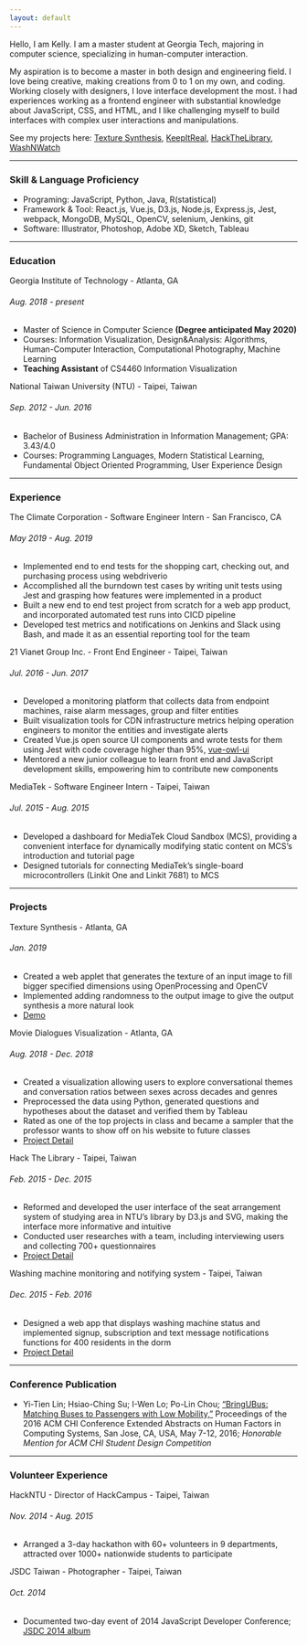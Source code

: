 ```yaml
---
layout: default
---
```


Hello, I am Kelly.
I am a master student at Georgia Tech, majoring in computer science, specializing in human-computer interaction. 

My aspiration is to become a master in both design and engineering field. I love being creative, making creations from 0 to 1 on my own, and coding. Working closely with designers, I love interface development the most. I had experiences working as a frontend engineer with substantial knowledge about JavaScript, CSS, and HTML, and I like challenging myself to build interfaces with complex user interactions and manipulations.

See my projects here: [Texture Synthesis](./texture-synthesis.html), [KeepItReal](./keep-it-real.html), [HackTheLibrary](./hack-the-library.html), [WashNWatch](./wash-n-watch.html)

* * *

### Skill & Language Proficiency

- Programing: JavaScript, Python, Java, R(statistical)
- Framework & Tool: React.js, Vue.js, D3.js, Node.js, Express.js, Jest, webpack, MongoDB, MySQL, OpenCV, selenium, Jenkins, git
- Software: Illustrator, Photoshop, Adobe XD, Sketch, Tableau

* * *

### Education

<dt>Georgia Institute of Technology - Atlanta, GA</dt>

###### Aug. 2018 - present

- Master of Science in Computer Science **(Degree anticipated May 2020)**
- Courses: Information Visualization, Design&Analysis: Algorithms, Human-Computer Interaction, Computational Photography, Machine Learning
- **Teaching Assistant** of CS4460 Information Visualization

<dt>National Taiwan University (NTU) -  Taipei, Taiwan</dt>
  
######  Sep. 2012 - Jun. 2016

-   Bachelor of Business Administration in Information Management; GPA: 3.43/4.0
-   Courses: Programming Languages, Modern Statistical Learning, Fundamental Object Oriented Programming, User Experience Design

* * *

### Experience

<dt>The Climate Corporation - Software Engineer Intern - San Francisco, CA</dt>

######  May 2019 - Aug. 2019

- Implemented end to end tests for the shopping cart, checking out, and purchasing process using webdriverio
- Accomplished all the burndown test cases by writing unit tests using Jest and grasping how features were implemented in a product
- Built a new end to end test project from scratch for a web app product, and incorporated automated test runs into CICD pipeline
- Developed test metrics and notifications on Jenkins and Slack using Bash, and made it as an essential reporting tool for the team

<dt>21 Vianet Group Inc. - Front End Engineer - Taipei, Taiwan</dt>

######  Jul. 2016 - Jun. 2017

- Developed a monitoring platform that collects data from endpoint machines, raise alarm messages, group and filter entities
- Built visualization tools for CDN infrastructure metrics helping operation engineers to monitor the entities and investigate alerts
- Created Vue.js open source UI components and wrote tests for them using Jest with code coverage higher than 95%, [vue-owl-ui](https://github.com/cepave-f2e/vue-owl-ui)
- Mentored a new junior colleague to learn front end and JavaScript development skills, empowering him to contribute new components

<dt>MediaTek - Software Engineer Intern - Taipei, Taiwan</dt>

######  Jul. 2015 - Aug. 2015

- Developed a dashboard for MediaTek Cloud Sandbox (MCS), providing a convenient interface for dynamically modifying static content on MCS’s introduction and tutorial page
- Designed tutorials for connecting MediaTek’s single-board microcontrollers (Linkit One and Linkit 7681) to MCS

* * *

### Projects

<dt>Texture Synthesis - Atlanta, GA</dt>

######  Jan. 2019

- Created a web applet that generates the texture of an input image to fill bigger specified dimensions using OpenProcessing and OpenCV
- Implemented adding randomness to the output image to give the output synthesis a more natural look
- [Demo](https://i.imgur.com/c7CQo14.gif)

<dt>Movie Dialogues Visualization - Atlanta, GA</dt>

######  Aug. 2018 - Dec. 2018

- Created a visualization allowing users to explore conversational themes and conversation ratios between sexes across decades and genres
- Preprocessed the data using Python, generated questions and hypotheses about the dataset and verified them by Tableau
- Rated as one of the top projects in class and became a sampler that the professor wants to show off on his website to future classes
- [Project Detail](./keep-it-real.html)

<dt>Hack The Library - Taipei, Taiwan</dt>

######  Feb. 2015 - Dec. 2015

- Reformed and developed the user interface of the seat arrangement system of studying area in NTU’s library by D3.js and SVG, making the interface more informative and intuitive
- Conducted user researches with a team, including interviewing users and collecting 700+ questionnaires
- [Project Detail](./hack-the-library.html)

<dt>Washing machine monitoring and notifying system - Taipei, Taiwan</dt>

######  Dec. 2015 - Feb. 2016

- Designed a web app that displays washing machine status and implemented signup, subscription and text message notifications functions for 400 residents in the dorm
- [Project Detail](./wash-n-watch.html)

* * *

### Conference Publication

- Yi-Tien Lin; Hsiao-Ching Su; I-Wen Lo; Po-Lin Chou; [“BringUBus: Matching Buses to Passengers with Low Mobility,”](https://dl.acm.org/citation.cfm?id=2890640) Proceedings of the 2016 ACM CHI Conference Extended Abstracts on Human Factors in Computing Systems, San Jose, CA, USA, May 7-12, 2016; *Honorable Mention for ACM CHI Student Design Competition*

* * *

### Volunteer Experience

<dt>HackNTU - Director of HackCampus -  Taipei, Taiwan</dt>

######  Nov. 2014 - Aug. 2015

- Arranged a 3-day hackathon with 60+ volunteers in 9 departments, attracted over 1000+ nationwide students to participate

<dt>JSDC Taiwan - Photographer -  Taipei, Taiwan</dt>

######  Oct. 2014

- Documented two-day event of 2014 JavaScript Developer Conference; [JSDC 2014 album](https://www.flickr.com/photos/jsdc2014/sets/72157648408915008/)


